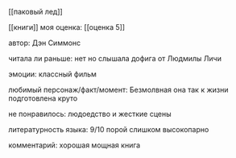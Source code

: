 [[паковый лед]]

[[книги]]
моя оценка: [[оценка 5]]

автор: Дэн Симмонс

читала ли раньше: нет но слышала дофига от Людмилы Личи

эмоции: классный фильм

любимый персонаж/факт/момент: Безмолвная она так к жизни подготовлена круто

не понравилось: людоедство и жесткие сцены

литературность языка: 9/10 порой слишком высокопарно

комментарий: хорошая мощная книга

